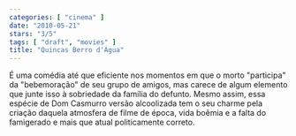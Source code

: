 ```yaml
---
categories: [ "cinema" ]
date: "2010-05-21"
stars: "3/5"
tags: [ "draft", "movies" ]
title: "Quincas Berro d'Água"
---
```

É uma comédia até que eficiente nos momentos em que o morto "participa"
da "bebemoração" de seu grupo de amigos, mas carece de algum elemento
que junte isso à sobriedade da família do defunto. Mesmo assim,
essa espécie de Dom Casmurro versão alcoolizada tem o seu charme pela
criação daquela atmosfera de filme de época, vida boêmia e a falta
do famigerado e mais que atual politicamente correto.
